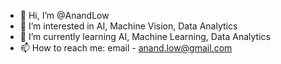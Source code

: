 - 👋 Hi, I’m @AnandLow
- 👀 I’m interested in AI, Machine Vision, Data Analytics
- 🌱 I’m currently learning AI, Machine Learning, Data Analytics 
- 📫 How to reach me: email - anand.low@gmail.com

<!---
AnandLow/AnandLow is a ✨ special ✨ repository because its `README.md` (this file) appears on your GitHub profile.
You can click the Preview link to take a look at your changes.
--->
